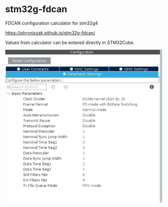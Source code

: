 # stm32g-fdcan
FDCAN configuration calculator for stm32g4

https://phryniszak.github.io/stm32g-fdcan/

Values from calculator can be entered directly in STM32Cube.

 ![STM32Cube fdcan configuration](./stm32cube_fdcan.jpg)